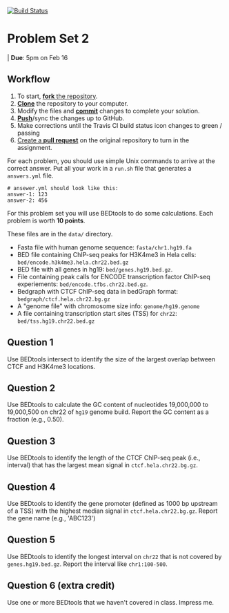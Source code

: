 [![Build Status](https://travis-ci.org/MOLB7621/problem-set-2.svg?branch=master)](https://travis-ci.org/MOLB7621/problem-set-2)

# Problem Set 2

| **Due**: 5pm on Feb 16

## Workflow

1. To start, [**fork** the repository][forking].
1. [**Clone**][ref-clone] the repository to your computer.
1. Modify the files and [**commit**][ref-commit] changes to complete your
solution.
1. [**Push**][ref-push]/sync the changes up to GitHub.
1. Make corrections until the Travis CI build status icon changes to green
/ passing
1. [Create a **pull request**][pull-request] on the original repository to
turn in the assignment.

[forking]: https://guides.github.com/activities/forking/
[ref-clone]: http://gitref.org/creating/#clone
[ref-commit]: http://gitref.org/basic/#commit
[ref-push]: http://gitref.org/remotes/#push
[pull-request]: https://help.github.com/articles/creating-a-pull-request

For each problem, you should use simple Unix commands to arrive at the
correct answer.  Put all your work in a `run.sh` file that generates
a `answers.yml` file.

```
# ansewer.yml should look like this:
answer-1: 123
answer-2: 456
```

For this problem set you will use BEDtools to do some calculations. Each
problem is worth **10 points**.

These files are in the `data/` directory.

- Fasta file with human genome sequence: `fasta/chr1.hg19.fa`
- BED file containing ChIP-seq peaks for H3K4me3 in Hela cells:
  `bed/encode.h3k4me3.hela.chr22.bed.gz`
- BED file with all genes in hg19: `bed/genes.hg19.bed.gz`.
- File containing peak calls for ENCODE transcription factor ChIP-seq
  experiements: `bed/encode.tfbs.chr22.bed.gz`.
- Bedgraph with CTCF ChIP-seq data in bedGraph format: `bedgraph/ctcf.hela.chr22.bg.gz`
- A "genome file" with chromosome size info: `genome/hg19.genome`
- A file containing transcription start sites (TSS) for `chr22`: `bed/tss.hg19.chr22.bed.gz`

## Question 1

Use BEDtools intersect to identify the size of the largest overlap between
CTCF and H3K4me3 locations.

## Question 2

Use BEDtools to calculate the GC content of nucleotides 19,000,000 to
19,000,500 on chr22 of `hg19` genome build. Report the GC content
as a fraction (e.g., 0.50).

## Question 3

Use BEDtools to identify the length of the CTCF ChIP-seq peak (i.e.,
interval) that has the largest mean signal in `ctcf.hela.chr22.bg.gz`.

## Question 4

Use BEDtools to identify the gene promoter (defined as 1000 bp upstream of
a TSS) with the highest median signal in `ctcf.hela.chr22.bg.gz`.  Report
the gene name (e.g., 'ABC123')

## Question 5

Use BEDtools to identify the longest interval on `chr22` that is not
covered by `genes.hg19.bed.gz`. Report the interval like `chr1:100-500`.

## Question 6 (extra credit)

Use one or more BEDtools that we haven't covered in class. Impress me.

